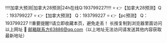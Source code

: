‼️‼️加拿大预测|加拿大28预测|24h在线Q:193799227‼️‼️
⭐️ 👉【加拿大28预测】Q ：193799227
⭐️ 👉【加拿大预测】 Q：193799227
⭐️ 👉【pc预测】 Q：193799227
‼️重要提醒‼️请立即收藏本页，避免走丢！
长按复制到浏览器里面访问以上网址
📧 邮箱联系方63886@qq.com（以上地址无法访问请发送其他内容获取最新地址）
